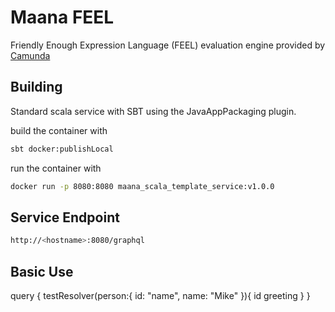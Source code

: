 # Maana FEEL

Friendly Enough Expression Language (FEEL) evaluation engine provided by [Camunda](https://github.com/camunda/feel-scala)

## Building

Standard scala service with SBT using the JavaAppPackaging plugin.

build the container with

```bash
sbt docker:publishLocal
```

run the container with

```bash
docker run -p 8080:8080 maana_scala_template_service:v1.0.0
```

## Service Endpoint

```bash
http://<hostname>:8080/graphql
```

## Basic Use

query {
testResolver(person:{
id: "name",
name: "Mike"
}){
id
greeting
}
}
